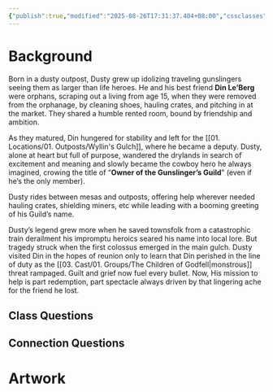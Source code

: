 ```yaml
---
{"publish":true,"modified":"2025-08-26T17:31:37.404+08:00","cssclasses":""}
---
```


# Background

Born in a dusty outpost, Dusty grew up idolizing traveling gunslingers seeing them as larger than life heroes. He and his best friend **Din Le’Berg** were orphans, scraping out a living from age 15, when they were removed from the orphanage, by cleaning shoes, hauling crates, and pitching in at the market. They shared a humble rented room, bound by friendship and ambition.

As they matured, Din hungered for stability and left for the [[01. Locations/01. Outposts/Wyllin's Gulch]], where he became a deputy. Dusty, alone at heart but full of purpose, wandered the drylands in search of excitement and meaning and slowly became the cowboy hero he always imagined, crowing the title of “**Owner of the Gunslinger’s Guild**” (even if he’s the only member).

Dusty rides between mesas and outposts, offering help wherever needed hauling crates, shielding miners, etc while leading with a booming greeting of his Guild’s name.

Dusty’s legend grew more when he saved townsfolk from a catastrophic train derailment his impromptu heroics seared his name into local lore. But tragedy struck when the first colossus emerged in the main gulch. Dusty visited Din in the hopes of reunion only to learn that Din perished in the line of duty as the [[03. Cast/01. Groups/The Children of Godfell\|monstrous]] threat rampaged. Guilt and grief now fuel every bullet. Now,  His mission to help is part redemption, part spectacle always driven by that lingering ache for the friend he lost. 
## Class Questions


## Connection Questions


# Artwork